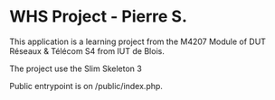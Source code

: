 # WHS Project - Pierre S.

This application is a learning project from the M4207 Module of DUT Réseaux & Télécom S4 from IUT de Blois.

The project use the Slim Skeleton 3

Public entrypoint is on /public/index.php.
